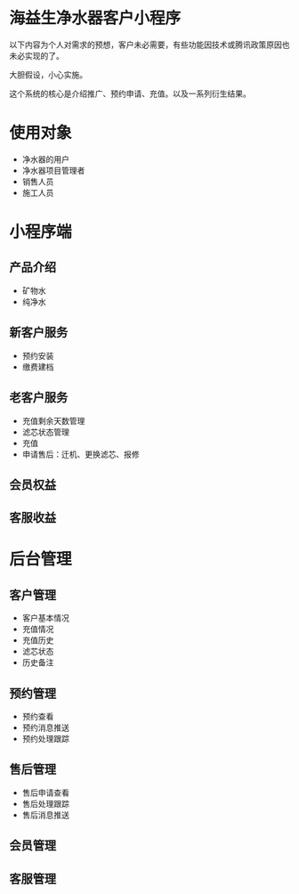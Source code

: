 # 海益生净水器客户小程序
以下内容为个人对需求的预想，客户未必需要，有些功能因技术或腾讯政策原因也未必实现的了。

大胆假设，小心实施。

这个系统的核心是介绍推广、预约申请、充值。以及一系列衍生结果。

# 使用对象
* 净水器的用户
* 净水器项目管理者
* 销售人员
* 施工人员


# 小程序端

## 产品介绍
* 矿物水
* 纯净水
## 新客户服务
* 预约安装
* 缴费建档
## 老客户服务
* 充值剩余天数管理
* 滤芯状态管理
* 充值
* 申请售后：迁机、更换滤芯、报修

## 会员权益
## 客服收益

# 后台管理
## 客户管理
* 客户基本情况
* 充值情况
* 充值历史
* 滤芯状态
* 历史备注
## 预约管理
* 预约查看
* 预约消息推送
* 预约处理跟踪
## 售后管理
* 售后申请查看
* 售后处理跟踪
* 售后消息推送
## 会员管理
## 客服管理